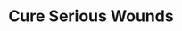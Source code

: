 ---
title: "Cure Serious Wounds"

spell:
  schools:
    - name:        "Conjuration"
      subschools:  ["Healing"]
      descriptors: []
  classes:
    - name:  "Bard"
      abbr:  "Brd"
      level: 3
    - name:  "Cleric"
      abbr:  "Clr"
      level: 3
    - name:  "Druid"
      abbr:  "Drd"
      level: 4
    - name:  "Paladin"
      abbr:  "Pal"
      level: 4
    - name:  "Ranger"
      abbr:  "Rgr"
      level: 4
  domains:
    - name:  "Healing"
      abbr:  "Healing"
      level: 3
  description:        |
    This spell functions like cure light wounds, except that it cures {% die_roll 3 8 0 %} points of damage +1 point per caster level (maximum +15).
---